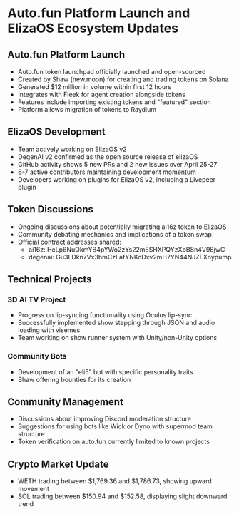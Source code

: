 # Auto.fun Platform Launch and ElizaOS Ecosystem Updates

## Auto.fun Platform Launch

- Auto.fun token launchpad officially launched and open-sourced
- Created by Shaw (new.moon) for creating and trading tokens on Solana
- Generated $12 million in volume within first 12 hours
- Integrates with Fleek for agent creation alongside tokens
- Features include importing existing tokens and "featured" section
- Platform allows migration of tokens to Raydium

## ElizaOS Development

- Team actively working on ElizaOS v2
- DegenAI v2 confirmed as the open source release of elizaOS
- GitHub activity shows 5 new PRs and 2 new issues over April 25-27
- 6-7 active contributors maintaining development momentum
- Developers working on plugins for ElizaOS v2, including a Livepeer plugin

## Token Discussions

- Ongoing discussions about potentially migrating ai16z token to ElizaOS
- Community debating mechanics and implications of a token swap
- Official contract addresses shared:
  - ai16z: HeLp6NuQkmYB4pYWo2zYs22mESHXPQYzXbB8n4V98jwC
  - degenai: Gu3LDkn7Vx3bmCzLafYNKcDxv2mH7YN44NJZFXnypump

## Technical Projects

### 3D AI TV Project
- Progress on lip-syncing functionality using Oculus lip-sync
- Successfully implemented show stepping through JSON and audio loading with visemes
- Team working on show runner system with Unity/non-Unity options

### Community Bots
- Development of an "eli5" bot with specific personality traits
- Shaw offering bounties for its creation

## Community Management

- Discussions about improving Discord moderation structure
- Suggestions for using bots like Wick or Dyno with supermod team structure
- Token verification on auto.fun currently limited to known projects

## Crypto Market Update

- WETH trading between $1,769.36 and $1,786.73, showing upward movement
- SOL trading between $150.94 and $152.58, displaying slight downward trend